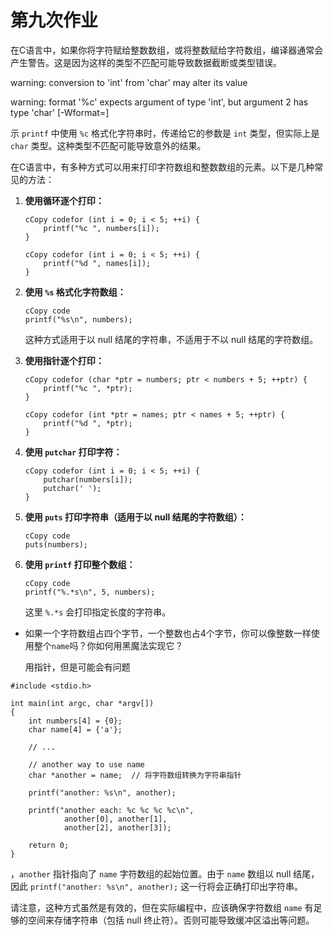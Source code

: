 # 第九次作业

在C语言中，如果你将字符赋给整数数组，或将整数赋给字符数组，编译器通常会产生警告。这是因为这样的类型不匹配可能导致数据截断或类型错误。

warning: conversion to 'int' from 'char' may alter its value





warning: format '%c' expects argument of type 'int', but argument 2 has type 'char' [-Wformat=]

示 `printf` 中使用 `%c` 格式化字符串时，传递给它的参数是 `int` 类型，但实际上是 `char` 类型。这种类型不匹配可能导致意外的结果。




在C语言中，有多种方式可以用来打印字符数组和整数数组的元素。以下是几种常见的方法：

1. **使用循环逐个打印：**

   ```
   cCopy codefor (int i = 0; i < 5; ++i) {
       printf("%c ", numbers[i]);
   }
   ```

   ```
   cCopy codefor (int i = 0; i < 5; ++i) {
       printf("%d ", names[i]);
   }
   ```

2. **使用 `%s` 格式化字符数组：**

   ```
   cCopy code
   printf("%s\n", numbers);
   ```

   这种方式适用于以 null 结尾的字符串，不适用于不以 null 结尾的字符数组。

3. **使用指针逐个打印：**

   ```
   cCopy codefor (char *ptr = numbers; ptr < numbers + 5; ++ptr) {
       printf("%c ", *ptr);
   }
   ```

   ```
   cCopy codefor (int *ptr = names; ptr < names + 5; ++ptr) {
       printf("%d ", *ptr);
   }
   ```

4. **使用 `putchar` 打印字符：**

   ```
   cCopy codefor (int i = 0; i < 5; ++i) {
       putchar(numbers[i]);
       putchar(' ');
   }
   ```

5. **使用 `puts` 打印字符串（适用于以 null 结尾的字符数组）：**

   ```
   cCopy code
   puts(numbers);
   ```

6. **使用 `printf` 打印整个数组：**

   ```
   cCopy code
   printf("%.*s\n", 5, numbers);
   ```

   这里 `%.*s` 会打印指定长度的字符串。



- 如果一个字符数组占四个字节，一个整数也占4个字节，你可以像整数一样使用整个`name`吗？你如何用黑魔法实现它？

  用指针，但是可能会有问题



```
#include <stdio.h>

int main(int argc, char *argv[])
{
    int numbers[4] = {0};
    char name[4] = {'a'};

    // ...

    // another way to use name
    char *another = name;  // 将字符数组转换为字符串指针

    printf("another: %s\n", another);

    printf("another each: %c %c %c %c\n",
            another[0], another[1],
            another[2], another[3]);

    return 0;
}

```



，`another` 指针指向了 `name` 字符数组的起始位置。由于 `name` 数组以 null 结尾，因此 `printf("another: %s\n", another);` 这一行将会正确打印出字符串。

请注意，这种方式虽然是有效的，但在实际编程中，应该确保字符数组 `name` 有足够的空间来存储字符串（包括 null 终止符）。否则可能导致缓冲区溢出等问题。

